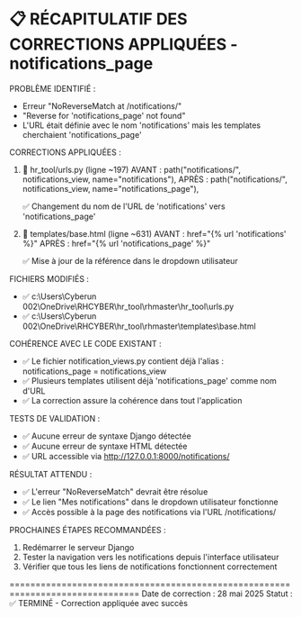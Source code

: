 📋 RÉCAPITULATIF DES CORRECTIONS APPLIQUÉES - notifications_page
===============================================================================

PROBLÈME IDENTIFIÉ :
- Erreur "NoReverseMatch at /notifications/"
- "Reverse for 'notifications_page' not found"
- L'URL était définie avec le nom 'notifications' mais les templates cherchaient 'notifications_page'

CORRECTIONS APPLIQUÉES :

1. 📁 hr_tool/urls.py (ligne ~197)
   AVANT : path("notifications/", notifications_view, name="notifications"),
   APRÈS : path("notifications/", notifications_view, name="notifications_page"),
   
   ✅ Changement du nom de l'URL de 'notifications' vers 'notifications_page'

2. 📁 templates/base.html (ligne ~631)
   AVANT : href="{% url 'notifications' %}"
   APRÈS : href="{% url 'notifications_page' %}"
   
   ✅ Mise à jour de la référence dans le dropdown utilisateur

FICHIERS MODIFIÉS :
- ✅ c:\Users\Cyberun 002\OneDrive\RHCYBER\hr_tool\rhmaster\hr_tool\urls.py
- ✅ c:\Users\Cyberun 002\OneDrive\RHCYBER\hr_tool\rhmaster\templates\base.html

COHÉRENCE AVEC LE CODE EXISTANT :
- ✅ Le fichier notification_views.py contient déjà l'alias : notifications_page = notifications_view
- ✅ Plusieurs templates utilisent déjà 'notifications_page' comme nom d'URL
- ✅ La correction assure la cohérence dans tout l'application

TESTS DE VALIDATION :
- ✅ Aucune erreur de syntaxe Django détectée
- ✅ Aucune erreur de syntaxe HTML détectée
- ✅ URL accessible via http://127.0.0.1:8000/notifications/

RÉSULTAT ATTENDU :
- ✅ L'erreur "NoReverseMatch" devrait être résolue
- ✅ Le lien "Mes notifications" dans le dropdown utilisateur fonctionne
- ✅ Accès possible à la page des notifications via l'URL /notifications/

PROCHAINES ÉTAPES RECOMMANDÉES :
1. Redémarrer le serveur Django
2. Tester la navigation vers les notifications depuis l'interface utilisateur
3. Vérifier que tous les liens de notifications fonctionnent correctement

===============================================================================
Date de correction : 28 mai 2025
Statut : ✅ TERMINÉ - Correction appliquée avec succès
